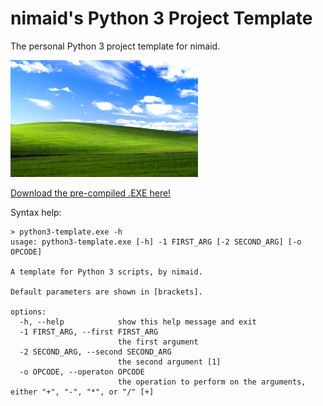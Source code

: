 # nimaid's Python 3 Project Template
The personal Python 3 project template for nimaid. 

<img src="docs/example.jpg" width="300px" alt="The program's main image."/>

[Download the pre-compiled .EXE here!](https://github.com/nimaid/python3-template/releases/latest)

Syntax help:
```
> python3-template.exe -h
usage: python3-template.exe [-h] -1 FIRST_ARG [-2 SECOND_ARG] [-o OPCODE]

A template for Python 3 scripts, by nimaid.

Default parameters are shown in [brackets].

options:
  -h, --help            show this help message and exit
  -1 FIRST_ARG, --first FIRST_ARG
                        the first argument
  -2 SECOND_ARG, --second SECOND_ARG
                        the second argument [1]
  -o OPCODE, --operaton OPCODE
                        the operation to perform on the arguments, either "+", "-", "*", or "/" [+]
```